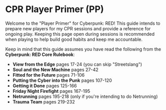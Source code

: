 # CPR Player Primer (PP)

Welcome to the "Player Primer" for Cyberpunk: RED! This guide intends to prepare new players for my CPR sessions and provide a reference for ongoing play. Keeping this page open during sessions is recommended when playing to help build good habits and keep me accountable.

Keep in mind that this guide assumes you have read the following from the **Cyberpunk: RED Core Rulebook**:

- **View from the Edge** pages 17-24 (you can skip "Streetslang")
- **Soul and the New Machine** pages 27-42
- **Fitted for the Future** pages 71-106
- **Putting the Cyber into the Punk** pages 107-120
- **Getting it Done** pages 125-166
- **Friday Night Firefight** pages 167-195
- **Netrunning** pages 195-218 (only if you're intending to do Netrunning)
- **Trauma Team** pages 219-232
